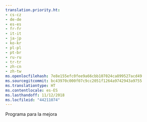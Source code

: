 ```yaml
---
translation.priority.ht:
- cs-cz
- de-de
- es-es
- fr-fr
- it-it
- ja-jp
- ko-kr
- pl-pl
- pt-br
- ru-ru
- tr-tr
- zh-cn
- zh-tw
ms.openlocfilehash: 7e8e155efc0fee9a66cbb107024ca899527acd49
ms.sourcegitcommit: bc43970c000f07c9cc2051f1264a9742943a9755
ms.translationtype: HT
ms.contentlocale: es-ES
ms.lasthandoff: 11/12/2018
ms.locfileid: "44211074"
---
```

Programa para la mejora